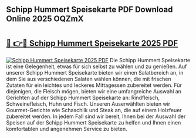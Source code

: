 ## Schipp Hummert Speisekarte PDF Download Online 2025 OQZmX

# <h2><a href="http://gc9l415.nevu.top/?p=Schipp+Hummert+Speisekarte">🔗 👉🔴 Schipp Hummert Speisekarte 2025 PDF</a></h2>

[![Schipp Hummert Speisekarte 2025 PDF](https://i.imgur.com/dBaPXMq.png)](http://gc9l415.nevu.top/?p=Schipp+Hummert+Speisekarte)
Die Schipp Hummert Speisekarte ist eine Gelegenheit, etwas für sich selbst zu wählen und zu genießen. Auf unserer Schipp Hummert Speisekarte bieten wir einen Salatbereich an, in dem Sie aus verschiedenen Salaten wählen können, die mit frischen Zutaten für ein leichtes und leckeres Mittagessen zubereitet werden. Für diejenigen, die Fleisch mögen, bieten wir eine umfangreiche Auswahl an Gerichten auf der Schipp Hummert Speisekarte an: Rindfleisch, Schweinefleisch, Huhn und Fisch. Unseren Auserwählten bieten wir Gourmet-Gerichte wie Schaschlik und Steak an, die auf einem Holzfeuer zubereitet werden. In jedem Fall sind wir bereit, Ihnen bei der Auswahl der Speisen auf der Schipp Hummert Speisekarte zu helfen und Ihnen einen komfortablen und angenehmen Service zu bieten.
